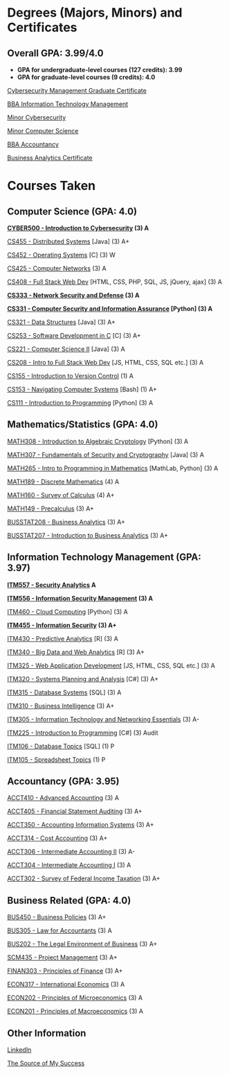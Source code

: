 # Degrees (Majors, Minors) and Certificates

## Overall GPA: 3.99/4.0
- **GPA for undergraduate-level courses (127 credits): 3.99**
- **GPA for graduate-level courses (9 credits): 4.0**


[Cybersecurity Management Graduate Certificate](https://www.boisestate.edu/cobe-itscm/graduate-certificate-in-cybersecurity-management/)

[BBA Information Technology Management](https://www.boisestate.edu/cobe-itscm/it-management/)

[Minor Cybersecurity](https://www.boisestate.edu/registrar-catalog/#/programs/Hye4XH_4n8)

[Minor Computer Science](https://www.boisestate.edu/registrar-catalog/#/programs/Hkem7S_VnI)

[BBA Accountancy](https://www.boisestate.edu/cobe-accountancy/programs/accountancy-degrees/)

[Business Analytics Certificate](https://www.boisestate.edu/cobe-itscm/certificate-in-business-analytics/)


# Courses Taken

## Computer Science (GPA: 4.0)

**[CYBER500 - Introduction to Cybersecurity](https://www.boisestate.edu/graduatecatalog/#/courses/BJWmBSA8w?bcCurrent=CYBER500) (3) A**

[CS455 - Distributed Systems](https://www.boisestate.edu/registrar-catalog/#/courses/HyWBM8IcL?&bcCurrent=CS455) [Java] (3) A+

[CS452 - Operating Systems](https://www.boisestate.edu/registrar-catalog/#/courses/r1GvJLI58?bcCurrent=CS452) [C] (3) W

[CS425 - Computer Networks](https://www.boisestate.edu/registrar-catalog/#/courses/S1i_f8I98?bcCurrent=CS425) (3) A

[CS408 - Full Stack Web Dev](https://www.boisestate.edu/registrar-catalog/#/courses/B1pZ7LL9I?bcCurrent=CS408) [HTML, CSS,  PHP, SQL, JS, jQuery, ajax] (3) A

**[CS333 - Network Security and Defense](https://www.boisestate.edu/registrar-catalog/#/courses/SJ77QIUcI?bcCurrent=CS333) (3) A**

**[CS331 - Computer Security and Information Assurance](https://www.boisestate.edu/registrar-catalog/#/courses/rym7mLIcI?bc=true&bcCurrent=CS331) [Python] (3) A**

[CS321 - Data Structures](https://www.boisestate.edu/registrar-catalog/#/courses/SJ0xQ8I98?bcCurrent=CS321) [Java] (3) A+

[CS253 - Software Development in C](https://www.boisestate.edu/registrar-catalog/#/courses/r1NfG8IcU?bcCurrent=CS253) [C] (3) A+

[CS221 - Computer Science II](https://www.boisestate.edu/registrar-catalog/#/courses/SygWSzII98?bcCurrent=CS221) [Java] (3) A

[CS208 - Intro to Full Stack Web Dev](https://www.boisestate.edu/registrar-catalog/#/courses/Hk9gqpkej?&bcCurrent=CS208) [JS, HTML, CSS, SQL etc.] (3) A

[CS155 - Introduction to Version Control](https://www.boisestate.edu/registrar-catalog/#/courses/HkWNqXI89U?bcCurrent=CS155) (1) A

[CS153 - Navigating Computer Systems](https://www.boisestate.edu/registrar-catalog/#/courses/rkVqQ8U5L?bcCurrent=CS153) [Bash] (1) A+

[CS111 - Introduction to Programming](https://www.boisestate.edu/registrar-catalog/#/courses/SJHvXLL9I?bcCurrent=CS111) [Python] (3) A


## Mathematics/Statistics (GPA: 4.0)

[MATH308 - Introduction to Algebraic Cryptology](https://www.boisestate.edu/registrar-catalog/#/courses/BklN6-UU9L?bcCurrent=MATH308) [Python] (3) A

[MATH307 - Fundamentals of Security and Cryptography](https://www.boisestate.edu/registrar-catalog/#/courses/HkleaWLUqI?bcCurrent=MATH307) [Java] (3) A

[MATH265 - Intro to Programming in Mathematics](https://www.boisestate.edu/registrar-catalog/#/courses/rkxDNUU5I?true&bcCurrent=MATH265) [MathLab, Python] (3) A

[MATH189 - Discrete Mathematics](https://www.boisestate.edu/registrar-catalog/#/courses/Skgqe78L5I?bcCurrent=MATH189) (4) A

[MATH160 - Survey of Calculus](https://www.boisestate.edu/registrar-catalog/#/courses/SyYGeUU98?bcCurrent=MATH160) (4) A+

[MATH149 - Precalculus](https://www.boisestate.edu/registrar-catalog/#/courses/HyIR7L8c8?bcCurrent=MATH149) (3) A+

[BUSSTAT208 - Business Analytics](https://www.boisestate.edu/registrar-catalog/#/courses/BylBiyLUqU?bcCurrent=BUSSTAT208) (3) A+

[BUSSTAT207 - Introduction to Business Analytics](https://www.boisestate.edu/registrar-catalog/#/courses/ByZBjyLUc8?bcCurrent=BUSSTAT207) (3) A+


## Information Technology Management (GPA: 3.97)

**[ITM557 - Security Analytics](https://www.boisestate.edu/graduatecatalog/#/courses/SJuYCGYLv?bcCurrent=ITM557) A**

**[ITM556 - Information Security Management](https://www.boisestate.edu/graduatecatalog/#/courses/rypJhGYUw?bcCurrent=ITM556) (3) A**

[ITM460 - Cloud Computing](https://www.boisestate.edu/registrar-catalog/#/courses/rk8UN8I98?bcCurrent=ITM460) [Python] (3) A

**[ITM455 - Information Security](https://www.boisestate.edu/registrar-catalog/#/courses/HJuobL89L?bcCurrent=ITM455) (3) A+**

[ITM430 - Predictive Analytics](https://www.boisestate.edu/registrar-catalog/#/courses/BJeUsX8LqU?bcCurrent=ITM430) [R] (3) A

[ITM340 - Big Data and Web Analytics](https://www.boisestate.edu/registrar-catalog/#/courses/BybIVLI5L?&bcCurrent=ITM340) [R] (3) A+

[ITM325 - Web Application Development](https://www.boisestate.edu/registrar-catalog/#/courses/Sy4oW8I5U?bcCurrent=ITM325) [JS, HTML, CSS, SQL etc.] (3) A

[ITM320 - Systems Planning and Analysis](https://www.boisestate.edu/registrar-catalog/#/courses/HJrjy8U5I?bcCurrent=ITM320) [C#] (3) A+

[ITM315 - Database Systems](https://www.boisestate.edu/registrar-catalog/#/courses/BklZokL85U?bcCurrent=ITM315) [SQL] (3) A

[ITM310 - Business Intelligence](https://www.boisestate.edu/registrar-catalog/#/courses/ryxskLU5U?bcCurrent=ITM310) (3) A+

[ITM305 - Information Technology and Networking Essentials](https://www.boisestate.edu/registrar-catalog/#/courses/S12DfLU9L?&bcCurrent=ITM305) (3) A-

[ITM225 - Introduction to Programming](https://www.boisestate.edu/registrar-catalog/#/courses/rymez885U?bcCurrent=ITM225) [C#] (3) Audit

[ITM106 - Database Topics](https://www.boisestate.edu/registrar-catalog/#/courses/rJeWjJ8IcI?bc=true&bcCurrent=ITM106) [SQL] (1) P

[ITM105 - Spreadsheet Topics](https://www.boisestate.edu/registrar-catalog/#/courses/BJZj1UL5L?bcCurrent=ITM105) (1) P


## Accountancy (GPA: 3.95)

[ACCT410 - Advanced Accounting](https://www.boisestate.edu/registrar-catalog/#/courses/Ske3wk8U5I?bcCurrent=ACCT410) (3) A

[ACCT405 - Financial Statement Auditing](https://www.boisestate.edu/registrar-catalog/#/courses/rJxhDJLU5U?bcCurrent=ACCT405) (3) A+

[ACCT350 - Accounting Information Systems](https://www.boisestate.edu/registrar-catalog/#/courses/BJexu18UcU?bcCurrent=ACCT350) (3) A+

[ACCT314 - Cost Accounting](https://www.boisestate.edu/registrar-catalog/#/courses/BkZ3PJU85U?bcCurrent=ACCT314) (3) A+

[ACCT306 - Intermediate Accounting II](https://www.boisestate.edu/registrar-catalog/#/courses/Sk2vJILq8?bcCurrent=ACCT306) (3) A-

[ACCT304 - Intermediate Accounting I](https://www.boisestate.edu/registrar-catalog/#/courses/B12PJIUcL?&bcCurrent=ACCT304) (3) A

[ACCT302 - Survey of Federal Income Taxation](https://www.boisestate.edu/registrar-catalog/#/courses/Hyb3DyIUqU?bcCurrent=ACCT302) (3) A+


## Business Related (GPA: 4.0)

[BUS450 - Business Policies](https://www.boisestate.edu/registrar-catalog/#/courses/HkgisJULcI?bcCurrent=BUS450) (3) A+

[BUS305 - Law for Accountants](https://www.boisestate.edu/registrar-catalog/#/courses/BJsiyUUc8?bcCurrent=BUS305) (3) A
 
[BUS202 - The Legal Environment of Business](https://www.boisestate.edu/registrar-catalog/#/courses/SksikLUcI?bcCurrent=BUS202) (3) A+

[SCM435 - Project Management](https://www.boisestate.edu/registrar-catalog/#/courses/H1llp-889U?&bcCurrent=SCM435) (3) A+

[FINAN303 - Principles of Finance](https://www.boisestate.edu/registrar-catalog/#/courses/SkeQayIU9L?bcCurrent=FINAN303) (3) A+

[ECON317 - International Economics](https://www.boisestate.edu/registrar-catalog/#/courses/B1-lnJLI5I?&bcCurrent=ECON317) (3) A

[ECON202 - Principles of Microeconomics](https://www.boisestate.edu/registrar-catalog/#/courses/H1gh1L8qU?&bcCurrent=ECON202) (3) A

[ECON201 - Principles of Macroeconomics](https://www.boisestate.edu/registrar-catalog/#/courses/BJlhy88cI?bcCurrent=ECON201) (3) A


## Other Information

[LinkedIn](https://www.linkedin.com/in/heidi-zhang-ctr)

[The Source of My Success](https://www.churchofjesuschrist.org/?lang=eng)
